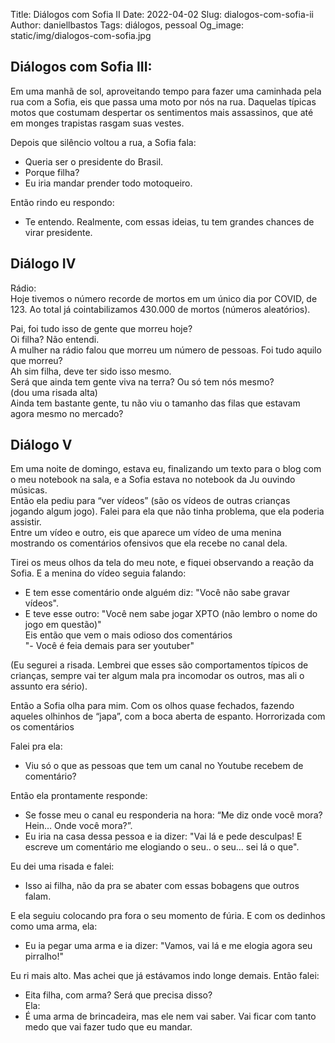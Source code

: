 Title: Diálogos com Sofia II
Date: 2022-04-02
Slug: dialogos-com-sofia-ii
Author: daniellbastos
Tags: diálogos, pessoal
Og_image: static/img/dialogos-com-sofia.jpg


## Diálogos com Sofia III:

Em uma manhã de sol, aproveitando tempo para fazer uma caminhada pela rua com a Sofia, eis que passa uma moto por nós na rua. Daquelas típicas motos que costumam despertar os sentimentos mais assassinos, que até em monges trapistas rasgam suas vestes.


Depois que silêncio voltou a rua, a Sofia fala:  
- Queria ser o presidente do Brasil.  
- Porque filha?  
- Eu iria mandar prender todo motoqueiro.  

Então rindo eu respondo:  
-  Te entendo. Realmente, com essas ideias, tu tem grandes chances de virar presidente.  


## Diálogo IV

Rádio:  
Hoje tivemos o número recorde de mortos em um único dia por COVID, de 123. Ao total já cointabilizamos 430.000 de mortos (números aleatórios). 

Pai, foi tudo isso de gente que morreu hoje?  
Oi filha? Não entendi.  
A mulher na rádio falou que morreu um número de pessoas. Foi tudo aquilo que morreu?  
Ah sim filha, deve ter sido isso mesmo.  
Será que ainda tem gente viva na terra? Ou só tem nós mesmo?  
(dou uma risada alta)  
Ainda tem bastante gente, tu não viu o tamanho das filas que estavam agora mesmo no mercado?  


## Diálogo V
Em uma noite de domingo, estava eu, finalizando um texto para o blog com o meu notebook na sala, e a Sofia estava no notebook da Ju ouvindo músicas.  
Então ela pediu para “ver vídeos” (são os vídeos de outras crianças jogando algum jogo). Falei para ela que não tinha problema, que ela poderia assistir.  
Entre um vídeo e outro, eis que aparece um vídeo de uma menina mostrando os comentários ofensivos que ela recebe no canal dela.  

Tirei os meus olhos da tela do meu note, e fiquei observando a reação da Sofia. E a menina do vídeo seguia falando:  
- E tem esse comentário onde alguém diz: "Você não sabe gravar vídeos".  
- E teve esse outro: "Você nem sabe jogar XPTO (não lembro o nome do jogo em questão)"  
Eis então que vem o mais odioso dos comentários  
"- Você é feia demais para ser youtuber"  

(Eu segurei a risada. Lembrei que esses são comportamentos típicos de crianças, sempre vai ter algum mala pra incomodar os outros, mas ali o assunto era sério).  

Então a Sofia olha para mim. Com os olhos quase fechados, fazendo aqueles olhinhos de “japa”, com a boca aberta de espanto. Horrorizada com os comentários  

Falei pra ela:  
- Viu só o que as pessoas que tem um canal no Youtube recebem de comentário?  

Então ela prontamente responde:  
- Se fosse meu o canal eu responderia na hora: “Me diz onde você mora? Hein… Onde você mora?”.  
- Eu iria na casa dessa pessoa e ia dizer: "Vai lá e pede desculpas! E escreve um comentário me elogiando o seu.. o seu… sei lá o que".  

Eu dei uma risada e falei:  
- Isso ai filha, não da pra se abater com essas bobagens que outros falam.  

E ela seguiu colocando pra fora o seu momento de fúria. E com os dedinhos como uma arma, ela:  
- Eu ia pegar uma arma e ia dizer: "Vamos, vai lá e me elogia agora seu pirralho!"  

Eu ri mais alto. Mas achei que já estávamos indo longe demais. Então falei:  
- Eita filha, com arma? Será que precisa disso?  
Ela:  
- É uma arma de brincadeira, mas ele nem vai saber. Vai ficar com tanto medo que vai fazer tudo que eu mandar.  
